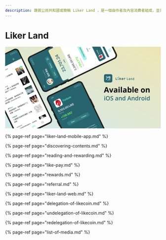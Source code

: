 ```yaml
---
description: 讚賞公民共和國或簡稱 Liker Land ，是一個由作者及內容消費者組成，並共同管治的分散式網絡社群
---
```


# Liker Land

![](../../.gitbook/assets/likecoin_ad72_appstore_og_ios_android.png)

{% page-ref page="liker-land-mobile-app.md" %}

{% page-ref page="discovering-contents.md" %}

{% page-ref page="reading-and-rewarding.md" %}

{% page-ref page="like-pay.md" %}

{% page-ref page="rewards.md" %}

{% page-ref page="referral.md" %}

{% page-ref page="liker-land-web.md" %}

{% page-ref page="delegation-of-likecoin.md" %}

{% page-ref page="undelegation-of-likecoin.md" %}

{% page-ref page="redelegation-of-likecoin.md" %}

{% page-ref page="list-of-media.md" %}

